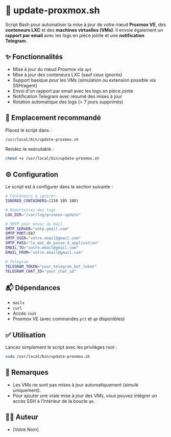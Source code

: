 # 🔄 update-proxmox.sh

Script Bash pour automatiser la mise à jour de votre nœud **Proxmox VE**, des **conteneurs LXC** et des **machines virtuelles (VMs)**. Il envoie également un **rapport par email** avec les logs en pièce jointe et une **notification Telegram**.

## ✨ Fonctionnalités

- Mise à jour du nœud Proxmox via `apt`
- Mise à jour des conteneurs LXC (sauf ceux ignorés)
- Support basique pour les VMs (simulation ou extension possible via SSH/agent)
- Envoi d'un rapport par email avec les logs en pièce jointe
- Notification Telegram avec résumé des mises à jour
- Rotation automatique des logs (> 7 jours supprimés)

## 📁 Emplacement recommandé

Placez le script dans :

```bash
/usr/local/bin/update-proxmox.sh
```

Rendez-le exécutable :

```bash
chmod +x /usr/local/bin/update-proxmox.sh
```

## ⚙️ Configuration

Le script est à configurer dans la section suivante :

```bash
# Conteneurs à ignorer
IGNORED_CONTAINERS=(210 105 108)

# Répertoires des logs
LOG_DIR="/var/log/proxmox-update"

# SMTP pour envoi du mail
SMTP_SERVER="smtp.gmail.com"
SMTP_PORT=587
SMTP_USER="votre.email@gmail.com"
SMTP_PASS="le_mot_de_passe_d_application"
EMAIL_TO="votre.email@gmail.com"
EMAIL_FROM="votre.email@gmail.com"

# Telegram
TELEGRAM_TOKEN="your_telegram_bot_token"
TELEGRAM_CHAT_ID="your_chat_id"
```

## 📬 Dépendances

- `mailx`
- `curl`
- Accès `root`
- Proxmox VE (avec commandes `pct` et `qm` disponibles)

## ✅ Utilisation

Lancez simplement le script avec les privilèges root :

```bash
sudo /usr/local/bin/update-proxmox.sh
```

## 📌 Remarques

- Les VMs ne sont pas mises à jour automatiquement (simulé uniquement).
- Pour ajouter une vraie mise à jour des VMs, vous pouvez intégrer un accès SSH à l’intérieur de la boucle `qm`.

## 🧑‍💻 Auteur

- [Votre Nom]

